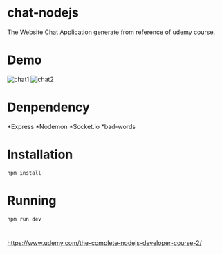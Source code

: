 # chat-nodejs
  The Website Chat Application generate from reference of udemy course.
# Demo
![chat1](https://user-images.githubusercontent.com/40534697/58037711-3c44ef80-7b58-11e9-946c-8182fd5e05c0.JPG)
![chat2](https://user-images.githubusercontent.com/40534697/58037713-3c44ef80-7b58-11e9-89fa-d29862920e44.JPG)

# Denpendency
  *Express
  *Nodemon
  *Socket.io
  *bad-words
  

# Installation
  ```npm install```
# Running
  ```npm run dev```
#
https://www.udemy.com/the-complete-nodejs-developer-course-2/
